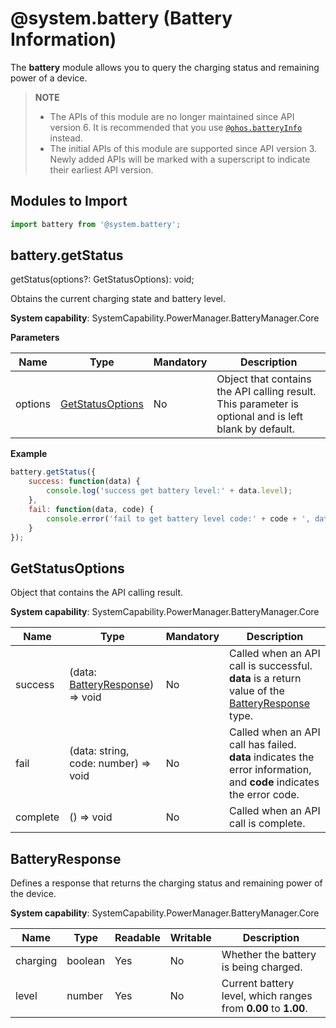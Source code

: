 # @system.battery (Battery Information)

The **battery** module allows you to query the charging status and remaining power of a device.

>  **NOTE**
>  - The APIs of this module are no longer maintained since API version 6. It is recommended that you use [`@ohos.batteryInfo`](js-apis-battery-info.md) instead.
>  - The initial APIs of this module are supported since API version 3. Newly added APIs will be marked with a superscript to indicate their earliest API version.


## Modules to Import


```js
import battery from '@system.battery';
```


## battery.getStatus

getStatus(options?: GetStatusOptions): void;

Obtains the current charging state and battery level.

**System capability**: SystemCapability.PowerManager.BatteryManager.Core

**Parameters**

| Name| Type| Mandatory| Description|
| -------- | -------- | -------- | -------- |
| options | [GetStatusOptions](#getstatusoptions) | No| Object that contains the API calling result. This parameter is optional and is left blank by default.|

**Example**

```js
battery.getStatus({
    success: function(data) {
        console.log('success get battery level:' + data.level);
    },
    fail: function(data, code) {
        console.error('fail to get battery level code:' + code + ', data: ' + data);
    }
});
```

## GetStatusOptions

Object that contains the API calling result.

**System capability**: SystemCapability.PowerManager.BatteryManager.Core

| Name  | Type                                               | Mandatory| Description                                                        |
| -------- | --------------------------------------------------- | ---- | ------------------------------------------------------------ |
| success  | (data: [BatteryResponse](#batteryresponse)) => void | No  | Called when an API call is successful. **data** is a return value of the [BatteryResponse](#batteryresponse) type.|
| fail     | (data: string, code: number) => void                | No  | Called when an API call has failed. **data** indicates the error information, and **code** indicates the error code.      |
| complete | () => void                                          | No  | Called when an API call is complete.                                    |

## BatteryResponse

Defines a response that returns the charging status and remaining power of the device.

**System capability**: SystemCapability.PowerManager.BatteryManager.Core

| Name| Type| Readable| Writable| Description|
| -------- | -------- | -------- | -------- | -------- |
| charging | boolean | Yes| No| Whether the battery is being charged.|
| level | number | Yes| No| Current battery level, which ranges from **0.00** to **1.00**.|
